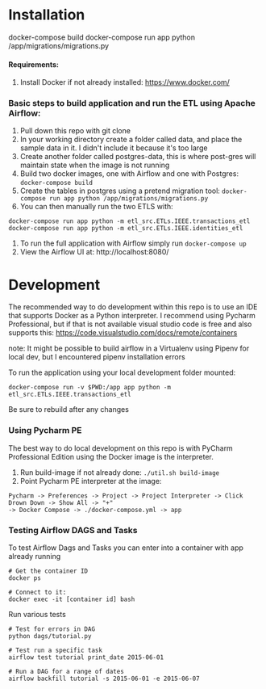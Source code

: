 # Installation

docker-compose build
docker-compose run app python /app/migrations/migrations.py

#### Requirements:
1. Install Docker if not already installed: https://www.docker.com/

### Basic steps to build application and run the ETL using Apache Airflow:
1. Pull down this repo with git clone
1. In your working directory create a folder called data, and place the sample data in it.  I didn't include it because it's too large
1. Create another folder called postgres-data, this is where post-gres will maintain state when the image is not running
1. Build two docker images, one with Airflow and one with Postgres: `docker-compose build`
1. Create the tables in postgres using a pretend migration tool: `docker-compose run app python /app/migrations/migrations.py`
1. You can then manually run the two ETLS with:  
```
docker-compose run app python -m etl_src.ETLs.IEEE.transactions_etl
docker-compose run app python -m etl_src.ETLs.IEEE.identities_etl
```
1. To run the full application with Airflow simply run `docker-compose up`
1. View the Airflow UI at: http://localhost:8080/


# Development
The recommended way to do development within this repo is to use an IDE that supports Docker as
a Python interpreter.  I recommend using Pycharm Professional, but if that is not available
visual studio code is free and also supports this:  https://code.visualstudio.com/docs/remote/containers 

note:  It might be possible to build airflow in a Virtualenv using Pipenv for local dev, but I encountered 
pipenv installation errors

To run the application using your local development folder mounted:
```
docker-compose run -v $PWD:/app app python -m etl_src.ETLs.IEEE.transactions_etl
```

Be sure to rebuild after any changes 

### Using Pycharm PE
The best way to do local development on this repo is with PyCharm Professional Edition using 
the Docker image is the interpreter.  
1. Run build-image if not already done: `./util.sh build-image`
1. Point Pycharm PE interpreter at the image: 
```
Pycharm -> Preferences -> Project -> Project Interpreter -> Click Drown Down -> Show All -> "+" 
-> Docker Compose -> ./docker-compose.yml -> app
```

### Testing Airflow DAGS and Tasks
To test Airflow Dags and Tasks you can enter into a container with app already running 
```
# Get the container ID
docker ps

# Connect to it:
docker exec -it [container id] bash
```

Run various tests 
```
# Test for errors in DAG
python dags/tutorial.py 

# Test run a specific task
airflow test tutorial print_date 2015-06-01

# Run a DAG for a range of dates
airflow backfill tutorial -s 2015-06-01 -e 2015-06-07 
```


